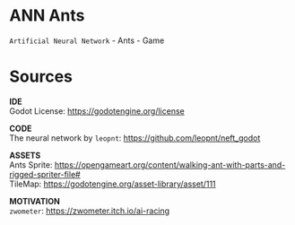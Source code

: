 # ANN Ants
`Artificial Neural Network` - Ants - Game

# Sources
<b>IDE</b>  
Godot License: https://godotengine.org/license  
  
<b>CODE</b>  
The neural network by `leopnt`: https://github.com/leopnt/neft_godot  
  
<b>ASSETS</b>  
Ants Sprite: https://opengameart.org/content/walking-ant-with-parts-and-rigged-spriter-file#  
TileMap: https://godotengine.org/asset-library/asset/111  
  
<b>MOTIVATION</b>  
`zwometer`: https://zwometer.itch.io/ai-racing  
